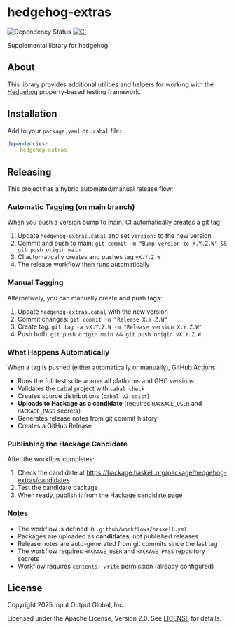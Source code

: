 # hedgehog-extras

![Dependency Status](https://github.com/input-output-hk/hedgehog-extras/actions/workflows/cabal-outdated.yml/badge.svg)
[![CI](https://github.com/input-output-hk/hedgehog-extras/actions/workflows/haskell.yml/badge.svg)](https://github.com/input-output-hk/hedgehog-extras/actions/workflows/haskell.yml)

Supplemental library for hedgehog.

## About

This library provides additional utilities and helpers for working with the [Hedgehog](https://hackage.haskell.org/package/hedgehog) property-based testing framework.

## Installation

Add to your `package.yaml` or `.cabal` file:

```yaml
dependencies:
  - hedgehog-extras
```

## Releasing

This project has a hybrid automated/manual release flow:

### Automatic Tagging (on main branch)

When you push a version bump to main, CI automatically creates a git tag:

1. Update `hedgehog-extras.cabal` and set `version:` to the new version
2. Commit and push to main: `git commit -m "Bump version to X.Y.Z.W" && git push origin main`
3. CI automatically creates and pushes tag `vX.Y.Z.W`
4. The release workflow then runs automatically

### Manual Tagging

Alternatively, you can manually create and push tags:

1. Update `hedgehog-extras.cabal` with the new version
2. Commit changes: `git commit -m "Release X.Y.Z.W"`
3. Create tag: `git tag -a vX.Y.Z.W -m "Release version X.Y.Z.W"`
4. Push both: `git push origin main && git push origin vX.Y.Z.W`

### What Happens Automatically

When a tag is pushed (either automatically or manually), GitHub Actions:
- Runs the full test suite across all platforms and GHC versions
- Validates the cabal project with `cabal check`
- Creates source distributions (`cabal v2-sdist`)
- **Uploads to Hackage as a candidate** (requires `HACKAGE_USER` and `HACKAGE_PASS` secrets)
- Generates release notes from git commit history
- Creates a GitHub Release

### Publishing the Hackage Candidate

After the workflow completes:
1. Check the candidate at https://hackage.haskell.org/package/hedgehog-extras/candidates
2. Test the candidate package
3. When ready, publish it from the Hackage candidate page

### Notes

- The workflow is defined in `.github/workflows/haskell.yml`
- Packages are uploaded as **candidates**, not published releases
- Release notes are auto-generated from git commits since the last tag
- The workflow requires `HACKAGE_USER` and `HACKAGE_PASS` repository secrets
- Workflow requires `contents: write` permission (already configured)

## License

Copyright 2025 Input Output Global, Inc.

Licensed under the Apache License, Version 2.0. See [LICENSE](LICENSE) for details.
